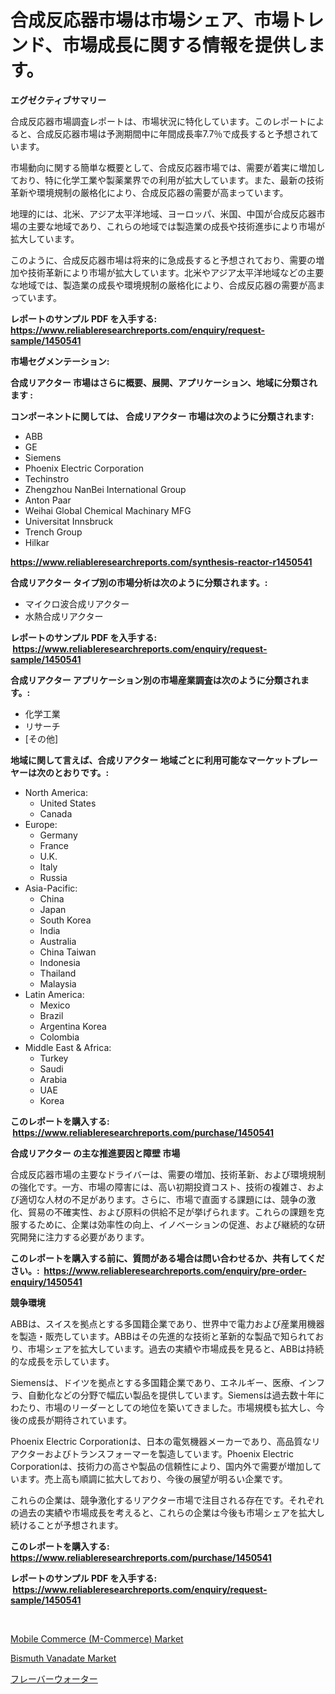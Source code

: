 <p><h1>合成反応器市場は市場シェア、市場トレンド、市場成長に関する情報を提供します。</h1></p><p><strong>エグゼクティブサマリー</strong></p>
<p><p>合成反応器市場調査レポートは、市場状況に特化しています。このレポートによると、合成反応器市場は予測期間中に年間成長率7.7％で成長すると予想されています。</p><p>市場動向に関する簡単な概要として、合成反応器市場では、需要が着実に増加しており、特に化学工業や製薬業界での利用が拡大しています。また、最新の技術革新や環境規制の厳格化により、合成反応器の需要が高まっています。</p><p>地理的には、北米、アジア太平洋地域、ヨーロッパ、米国、中国が合成反応器市場の主要な地域であり、これらの地域では製造業の成長や技術進歩により市場が拡大しています。</p><p>このように、合成反応器市場は将来的に急成長すると予想されており、需要の増加や技術革新により市場が拡大しています。北米やアジア太平洋地域などの主要な地域では、製造業の成長や環境規制の厳格化により、合成反応器の需要が高まっています。</p></p>
<p><strong>レポートのサンプル PDF を入手する: <a href="https://www.reliableresearchreports.com/enquiry/request-sample/1450541">https://www.reliableresearchreports.com/enquiry/request-sample/1450541</a></strong></p>
<p><strong>市場セグメンテーション:</strong></p>
<p><strong> 合成リアクター 市場はさらに概要、展開、アプリケーション、地域に分類されます :</strong></p>
<p><strong>コンポーネントに関しては、 合成リアクター 市場は次のように分類されます: &nbsp;</strong></p>
<p><ul><li>ABB</li><li>GE</li><li>Siemens</li><li>Phoenix Electric Corporation</li><li>Techinstro</li><li>Zhengzhou NanBei International Group</li><li>Anton Paar</li><li>Weihai Global Chemical Machinary MFG</li><li>Universitat Innsbruck</li><li>Trench Group</li><li>Hilkar</li></ul></p>
<p><strong><a href="https://www.reliableresearchreports.com/synthesis-reactor-r1450541">https://www.reliableresearchreports.com/synthesis-reactor-r1450541</a></strong></p>
<p><strong> 合成リアクター タイプ別の市場分析は次のように分類されます。:</strong></p>
<p><ul><li>マイクロ波合成リアクター</li><li>水熱合成リアクター</li></ul></p>
<p><strong>レポートのサンプル PDF を入手する: &nbsp;<a href="https://www.reliableresearchreports.com/enquiry/request-sample/1450541">https://www.reliableresearchreports.com/enquiry/request-sample/1450541</a></strong></p>
<p><strong> 合成リアクター アプリケーション別の市場産業調査は次のように分類されます。:</strong></p>
<p><ul><li>化学工業</li><li>リサーチ</li><li>[その他]</li></ul></p>
<p><strong>地域に関して言えば、合成リアクター 地域ごとに利用可能なマーケットプレーヤーは次のとおりです。:</strong></p>
<p><ul>
    <li>
        North America:
        <ul>
            <li>United States</li>
            <li>Canada</li>
        </ul>
    </li>
    <li>
        Europe:
        <ul>
            <li>Germany</li>
            <li>France</li>
            <li>U.K.</li>
            <li>Italy</li>
            <li>Russia</li>
        </ul>
    </li>
    <li>
        Asia-Pacific:
        <ul>
            <li>China</li>
            <li>Japan</li>
            <li>South Korea</li>
            <li>India</li>
            <li>Australia</li>
            <li>China Taiwan</li>
            <li>Indonesia</li>
            <li>Thailand</li>
            <li>Malaysia</li>
        </ul>
    </li>
    <li>
        Latin America:
        <ul>
            <li>Mexico</li>
            <li>Brazil</li>
            <li>Argentina Korea</li>
            <li>Colombia</li>
        </ul>
    </li>
    <li>
        Middle East & Africa:
        <ul>
            <li>Turkey</li>
            <li>Saudi</li>
            <li>Arabia</li>
            <li>UAE</li>
            <li>Korea</li>
        </ul>
    </li>
    </ul></p>
<p><strong>このレポートを購入する: &nbsp;<a href="https://www.reliableresearchreports.com/purchase/1450541">https://www.reliableresearchreports.com/purchase/1450541</a></strong></p>
<p><strong>合成リアクター の主な推進要因と障壁 市場</strong></p>
<p><p>合成反応器市場の主要なドライバーは、需要の増加、技術革新、および環境規制の強化です。一方、市場の障害には、高い初期投資コスト、技術の複雑さ、および適切な人材の不足があります。さらに、市場で直面する課題には、競争の激化、貿易の不確実性、および原料の供給不足が挙げられます。これらの課題を克服するために、企業は効率性の向上、イノベーションの促進、および継続的な研究開発に注力する必要があります。</p></p>
<p><strong>このレポートを購入する前に、質問がある場合は問い合わせるか、共有してください。:&nbsp; <a href="https://www.reliableresearchreports.com/enquiry/pre-order-enquiry/1450541">https://www.reliableresearchreports.com/enquiry/pre-order-enquiry/1450541</a></strong></p>
<p><strong>競争環境</strong></p>
<p><p>ABBは、スイスを拠点とする多国籍企業であり、世界中で電力および産業用機器を製造・販売しています。ABBはその先進的な技術と革新的な製品で知られており、市場シェアを拡大しています。過去の実績や市場成長を見ると、ABBは持続的な成長を示しています。</p><p>Siemensは、ドイツを拠点とする多国籍企業であり、エネルギー、医療、インフラ、自動化などの分野で幅広い製品を提供しています。Siemensは過去数十年にわたり、市場のリーダーとしての地位を築いてきました。市場規模も拡大し、今後の成長が期待されています。</p><p>Phoenix Electric Corporationは、日本の電気機器メーカーであり、高品質なリアクターおよびトランスフォーマーを製造しています。Phoenix Electric Corporationは、技術力の高さや製品の信頼性により、国内外で需要が増加しています。売上高も順調に拡大しており、今後の展望が明るい企業です。</p><p>これらの企業は、競争激化するリアクター市場で注目される存在です。それぞれの過去の実績や市場成長を考えると、これらの企業は今後も市場シェアを拡大し続けることが予想されます。</p></p>
<p><strong>このレポートを購入する: &nbsp; <a href="https://www.reliableresearchreports.com/purchase/1450541">https://www.reliableresearchreports.com/purchase/1450541</a></strong></p>
<p><strong>レポートのサンプル PDF を入手する: &nbsp;<a href="https://www.reliableresearchreports.com/enquiry/request-sample/1450541">https://www.reliableresearchreports.com/enquiry/request-sample/1450541</a></strong><strong></strong></p>
<p>&nbsp;</p>
<p><p><a href="https://github.com/Alonsoolds3wq1d81czn8rbol/Market-Research-Report-List-1/blob/main/mobile-commerce-m-commerce-market.md">Mobile Commerce (M-Commerce) Market</a></p><p><a href="https://natural-crush-b99.notion.site/Bismuth-Vanadate-Market-Analysis-and-Market-Size-Global-Industry-Overview-Market-Segmentation-and--55ef46785ce744d1a7279bfa68206dfe">Bismuth Vanadate Market</a></p><p><a href="https://github.com/LeanneBruen2023/Market-Research-Report-List-1/blob/main/307218520518.md">フレーバーウォーター</a></p></p>